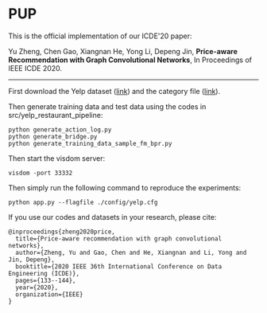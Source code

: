# PUP
This is the official implementation of our ICDE'20 paper:  

Yu Zheng, Chen Gao, Xiangnan He, Yong Li, Depeng Jin, **Price-aware Recommendation with Graph Convolutional Networks**, In Proceedings of IEEE ICDE 2020.

***
First download the Yelp dataset ([link](https://www.yelp.com/dataset)) and the category file ([link](https://www.yelp.com/developers/documentation/v3/all_category_list/categories.json)).


Then generate training data and test data using the codes in src/yelp_restaurant_pipeline:
```
python generate_action_log.py
python generate_bridge.py
python generate_training_data_sample_fm_bpr.py
```


Then start the visdom server:
```
visdom -port 33332
```


Then simply run the following command to reproduce the experiments:
```
python app.py --flagfile ./config/yelp.cfg
```

If you use our codes and datasets in your research, please cite:
```
@inproceedings{zheng2020price,
  title={Price-aware recommendation with graph convolutional networks},
  author={Zheng, Yu and Gao, Chen and He, Xiangnan and Li, Yong and Jin, Depeng},
  booktitle={2020 IEEE 36th International Conference on Data Engineering (ICDE)},
  pages={133--144},
  year={2020},
  organization={IEEE}
}
```